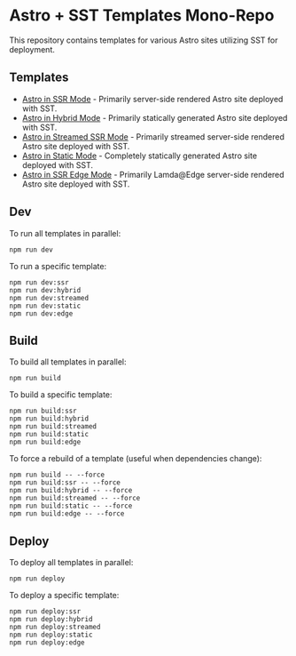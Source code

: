 # Astro + SST Templates Mono-Repo

This repository contains templates for various Astro sites utilizing SST for deployment.

## Templates

- [Astro in SSR Mode](./templates/astro-ssr/) - Primarily server-side rendered Astro site deployed with SST.
- [Astro in Hybrid Mode](./templates/astro-hybrid/) - Primarily statically generated Astro site deployed with SST.
- [Astro in Streamed SSR Mode](./templates/astro-streamed/) - Primarily streamed server-side rendered Astro site deployed with SST.
- [Astro in Static Mode](./templates/astro-static/) - Completely statically generated Astro site deployed with SST.
- [Astro in SSR Edge Mode](./templates/astro-edge/) - Primarily Lamda@Edge server-side rendered Astro site deployed with SST.

## Dev

To run all templates in parallel:

```
npm run dev
```

To run a specific template:

```
npm run dev:ssr
npm run dev:hybrid
npm run dev:streamed
npm run dev:static
npm run dev:edge
```

## Build

To build all templates in parallel:

```
npm run build
```

To build a specific template:

```
npm run build:ssr
npm run build:hybrid
npm run build:streamed
npm run build:static
npm run build:edge
```

To force a rebuild of a template (useful when dependencies change):

```
npm run build -- --force
npm run build:ssr -- --force
npm run build:hybrid -- --force
npm run build:streamed -- --force
npm run build:static -- --force
npm run build:edge -- --force
```

## Deploy

To deploy all templates in parallel:

```
npm run deploy
```

To deploy a specific template:

```
npm run deploy:ssr
npm run deploy:hybrid
npm run deploy:streamed
npm run deploy:static
npm run deploy:edge
```
